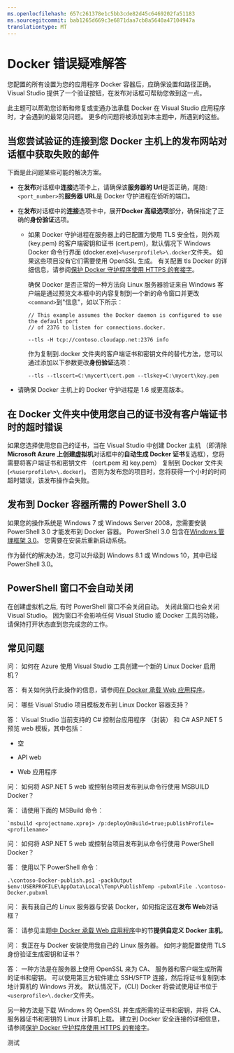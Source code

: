 ```yaml
---
ms.openlocfilehash: 657c261378e1c5bb3cde82d45c6469202fa51183
ms.sourcegitcommit: bab1265d669c3e6871daa7cb8a5640a47104947a
translationtype: MT
---
```

<properties
   pageTitle="故障排除 Docker 使用 Visual Studio 的 Windows 上的客户端错误 |Microsoft Azure"
   description="解决使用 Visual Studio 创建并使用 Visual Studio 将 web 应用程序部署到 Windows 上 Docker 时遇到的问题。"
   services="visual-studio-online"
   documentationCenter="na"
   authors="kempb"
   manager="douge"
   editor="tglee" />
<tags
   ms.service="multiple"
   ms.devlang="dotnet"
   ms.topic="article"
   ms.tgt_pltfrm="na"
   ms.workload="multiple"
   ms.date="08/20/2015"
   ms.author="kempb" />

# Docker 错误疑难解答

您配置的所有设置为您的应用程序 Docker 容器后，应确保设置和路径正确。 Visual Studio 提供了一个验证按钮，在发布对话框可帮助您做到这一点。

此主题可以帮助您诊断和修复或变通办法承载 Docker 在 Visual Studio 应用程序时，才会遇到的最常见问题。 更多的问题将被添加到本主题中，所遇到的这些。

## 当您尝试验证的连接到您 Docker 主机上的发布网站对话框中获取失败的邮件

下面是此问题某些可能的解决方案。

- 在**发布**对话框中**连接**选项卡上，请确保该**服务器的 Url**是否正确，尾随`:<port_number>`的**服务器 URL**是 Docker 守护进程在侦听的端口。

- 在**发布**对话框中的**连接**选项卡中，展开**Docker 高级选项**部分，确保指定了正确的**身份验证**选项。
  - 如果 Docker 守护进程在服务器上的已配置为使用 TLS 安全性，则外观 (key.pem) 的客户端密钥和证书 (cert.pem)，默认情况下 Windows Docker 命令行界面 (docker.exe)`<%userprofile%>\.docker`文件夹。 如果这些项目没有它们需要使用 OpenSSL 生成。 有关配置 tls Docker 的详细信息，请参阅[保护 Docker 守护程序使用 HTTPS 的套接字](https://docs.docker.com/articles/https/)。

    确保 Docker 是否正常的一种方法向 Linux 服务器验证来自 Windows 客户端是通过预览文本框中的内容复制到一个新的命令窗口并更改`<command>`到"信息"，如以下所示︰

    ```
    // This example assumes the Docker daemon is configured to use the default port
    // of 2376 to listen for connections.docker.

    --tls -H tcp://contoso.cloudapp.net:2376 info
    ```

    作为复制到.docker 文件夹的客户端证书和密钥文件的替代方法，您可以通过添加以下参数更改**身份验证**选项︰

    ```
    --tls --tlscert=C:\mycert\cert.pem --tlskey=C:\mycert\key.pem
    ```
- 请确保 Docker 主机上的 Docker 守护进程是 1.6 或更高版本。

## 在 Docker 文件夹中使用您自己的证书没有客户端证书时的超时错误

如果您选择使用您自己的证书，当在 Visual Studio 中创建 Docker 主机 （即清除**Microsoft Azure 上创建虚拟机**对话框中的**自动生成 Docker 证书**复选框），您将需要将客户端证书和密钥文件 （cert.pem 和 key.pem） 复制到 Docker 文件夹 (`<%userprofile%>\.docker`)。 否则为发布您的项目时，您将获得一个小时的时间超时错误，该发布操作会失败。

## 发布到 Docker 容器所需的 PowerShell 3.0

如果您的操作系统是 Windows 7 或 Windows Server 2008，您需要安装 PowerShell 3.0 才能发布到 Docker 容器。 PowerShell 3.0 包含在[Windows 管理框架 3.0](https://www.microsoft.com/en-us/download/details.aspx?id=34595)。 您需要在安装后重新启动系统。

作为替代的解决办法，您可以升级到 Windows 8.1 或 Windows 10，其中已经 PowerShell 3.0。

## PowerShell 窗口不会自动关闭

在创建虚拟机之后, 有时 PowerShell 窗口不会关闭自动。 关闭此窗口也会关闭 Visual Studio。 因为窗口不会影响任何 Visual Studio 或 Docker 工具的功能，请保持打开状态直到您完成您的工作。

## 常见问题

问︰ 如何在 Azure 使用 Visual Studio 工具创建一个新的 Linux Docker 启用机？

答︰ 有关如何执行此操作的信息，请参阅[在 Docker 承载 Web 应用程序](vs-azure-tools-docker-hosting-web-apps-in-docker.md)。

问︰ 哪些 Visual Studio 项目模板发布到 Linux Docker 容器支持？

答︰ Visual Studio 当前支持的 C# 控制台应用程序 （封装） 和 C# ASP.NET 5 预览 web 模板，其中包括︰

- 空

- API web

- Web 应用程序

问︰ 如何将 ASP.NET 5 web 或控制台项目发布到从命令行使用 MSBUILD Docker？

答︰ 请使用下面的 MSBuild 命令︰

    `msbuild <projectname.xproj> /p:deployOnBuild=true;publishProfile=<profilename>`

问︰ 如何将 ASP.NET 5 web 或控制台项目发布到从命令行使用 PowerShell Docker？

答︰ 使用以下 PowerShell 命令︰

```
.\contoso-Docker-publish.ps1 -packOutput $env:USERPROFILE\AppData\Local\Temp\PublishTemp -pubxmlFile .\contoso-Docker.pubxml
```

问︰ 我有我自己的 Linux 服务器与安装 Docker，如何指定这在**发布 Web**对话框？

答︰ 请参见主题[中 Docker 承载 Web 应用程序](vs-azure-tools-docker-hosting-web-apps-in-docker.md)中的节**提供自定义 Docker 主机**。

问︰ 我正在与 Docker 安装使用我自己的 Linux 服务器。 如何才能配置使用 TLS 身份验证生成密钥和证书？

答︰ 一种方法是在服务器上使用 OpenSSL 来为 CA、 服务器和客户端生成所需的证书和密钥。 可以使用第三方软件建立 SSH/SFTP 连接，然后将证书复制到本地计算机的 Windows 开发。 默认情况下，(CLI) Docker 将尝试使用证书位于`<userprofile>\.docker`文件夹。

另一种方法是下载 Windows 的 OpenSSL 并生成所需的证书和密钥，并将 CA、 服务器证书和密钥的 Linux 计算机上载。 建立到 Docker 安全连接的详细信息，请参阅[保护 Docker 守护程序使用 HTTPS 的套接字](https://docs.docker.com/articles/https/)。

测试
